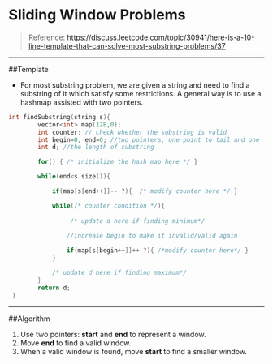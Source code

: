 # Sliding Window Problems

> Reference: https://discuss.leetcode.com/topic/30941/here-is-a-10-line-template-that-can-solve-most-substring-problems/37

---------
##Template
* For most substring problem, we are given a string and need to find a substring of it which satisfy some restrictions. A general way is to use a hashmap assisted with two pointers.

```c
int findSubstring(string s){
        vector<int> map(128,0);
        int counter; // check whether the substring is valid
        int begin=0, end=0; //two pointers, one point to tail and one  head
        int d; //the length of substring

        for() { /* initialize the hash map here */ }

        while(end<s.size()){

            if(map[s[end++]]-- ?){  /* modify counter here */ }

            while(/* counter condition */){ 
                 
                 /* update d here if finding minimum*/

                //increase begin to make it invalid/valid again
                
                if(map[s[begin++]]++ ?){ /*modify counter here*/ }
            }  

            /* update d here if finding maximum*/
        }
        return d;
 }
```
--------
##Algorithm
1. Use two pointers: **start** and **end** to represent a window.
2. Move **end** to find a valid window.
3. When a valid window is found, move **start** to find a smaller window.

